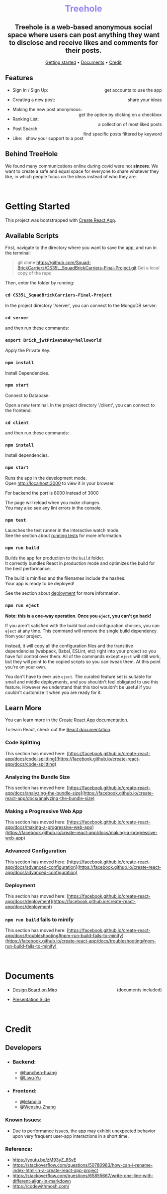 <div align="center">

<h1 style="color: #9783f0">Treehole<h2>
<!-- add a logo? -->

## Treehole is a web-based **anonymous** social space where users can post anything they want to disclose and receive likes and comments for their posts.

[Getting started](#getting-started) •
[Documents](#documents) •
[Credit](#credit) 

</div>

<!-- Core features -->
## Features
- <p style="text-align:left;">
    Sign In / Sign Up:
    <span style="float:right;">
        get accounts to use the app
    </span>
</p>

- <p style="text-align:left;">
    Creating a new post:
    <span style="float:right;">
        share your ideas
    </span>
</p>

- <p style="text-align:left;">
    Making the new post anonymous:
    <span style="float:right;">
        get the option by clicking on a checkbox
    </span>
</p>

- <p style="text-align:left;">
    Ranking List:
    <span style="float:right;">
        a collection of most liked posts
    </span>
</p>

- <p style="text-align:left;">
    Post Search: 
    <span style="float:right;">
        find specific posts filtered by keyword
    </span>
</p>

- <p style="text-align:left;">
    Like: 
    <span style="float:right;">
        show your support to a post
    </span>
</p>

## Behind TreeHole
<p align="left">

We found many communications online during covid were not **sincere**. We want to create a safe and equal space for everyone to share whatever they like, in which people focus on the ideas instead of who they are.
</p></br>

# Getting Started

This project was bootstrapped with [Create React App](https://github.com/facebook/create-react-app).

## Available Scripts
First, navigate to the directory where you want to save the app, and run in the terminal:
> git clone https://github.com/Squad-BrickCarriers/CS35L_SquadBrickCarriers-Final-Project.git
Get a local copy of the repo

Then, enter the folder by running:
### `cd CS35L_SquadBrickCarriers-Final-Project`

In the project directory '/server', you can connect to the MongoDB server:

### `cd server`
and then run these commands:
    
 ### `export Brick_jwtPrivateKey=helloworld`
Apply the Private Key.
  
 ### `npm install`
Install Dependencies.
    
 ### `npm start`
 Connect to Database.

Open a new terminal. In the project directory '/client', you can connect to the frontend:
### `cd client`
and then run these commands:

### `npm install` 
Install dependencies.

### `npm start` 

Runs the app in the development mode.\
Open [http://localhost:3000](http://localhost:3000) to view it in your browser.

For backend the port is 8000 instead of 3000

The page will reload when you make changes.\
You may also see any lint errors in the console.

### `npm test`

Launches the test runner in the interactive watch mode.\
See the section about [running tests](https://facebook.github.io/create-react-app/docs/running-tests) for more information.

### `npm run build`

Builds the app for production to the `build` folder.\
It correctly bundles React in production mode and optimizes the build for the best performance.

The build is minified and the filenames include the hashes.\
Your app is ready to be deployed!

See the section about [deployment](https://facebook.github.io/create-react-app/docs/deployment) for more information.

### `npm run eject`

**Note: this is a one-way operation. Once you `eject`, you can't go back!**

If you aren't satisfied with the build tool and configuration choices, you can `eject` at any time. This command will remove the single build dependency from your project.

Instead, it will copy all the configuration files and the transitive dependencies (webpack, Babel, ESLint, etc) right into your project so you have full control over them. All of the commands except `eject` will still work, but they will point to the copied scripts so you can tweak them. At this point you're on your own.

You don't have to ever use `eject`. The curated feature set is suitable for small and middle deployments, and you shouldn't feel obligated to use this feature. However we understand that this tool wouldn't be useful if you couldn't customize it when you are ready for it.

## Learn More

You can learn more in the [Create React App documentation](https://facebook.github.io/create-react-app/docs/getting-started).

To learn React, check out the [React documentation](https://reactjs.org/).

### Code Splitting

This section has moved here: [https://facebook.github.io/create-react-app/docs/code-splitting](https://facebook.github.io/create-react-app/docs/code-splitting)

### Analyzing the Bundle Size

This section has moved here: [https://facebook.github.io/create-react-app/docs/analyzing-the-bundle-size](https://facebook.github.io/create-react-app/docs/analyzing-the-bundle-size)

### Making a Progressive Web App

This section has moved here: [https://facebook.github.io/create-react-app/docs/making-a-progressive-web-app](https://facebook.github.io/create-react-app/docs/making-a-progressive-web-app)

### Advanced Configuration

This section has moved here: [https://facebook.github.io/create-react-app/docs/advanced-configuration](https://facebook.github.io/create-react-app/docs/advanced-configuration)

### Deployment

This section has moved here: [https://facebook.github.io/create-react-app/docs/deployment](https://facebook.github.io/create-react-app/docs/deployment)

### `npm run build` fails to minify

This section has moved here: [https://facebook.github.io/create-react-app/docs/troubleshooting#npm-run-build-fails-to-minify](https://facebook.github.io/create-react-app/docs/troubleshooting#npm-run-build-fails-to-minify)

</br>

# Documents

- <p style="text-align:left;">
    
    [Design Board on Miro](https://miro.com/app/board/uXjVOP-hrbQ=/?invite_link_id=498338953626)
    <span style="float:right">
        (documents included)
    </span>

- [Presentation Slide](https://docs.google.com/presentation/d/1vys0ncGv7w9CQ82dOWoibrLCnpKkCWSWFj8tCSvryEw/edit?usp=sharing)
</p></br>

# Credit

## Developers
- ### Backend:
    - [@hanchen-huang](https://github.com/hanchen-huang)
    - [@Liwu-Yu](https://github.com/Liwu-Yu)
- ### Frontend:
    - [@lelandjin](https://github.com/LelandJin)
    - [@Wenshu-Zhang](https://github.com/Wenshu-Zhang)

### Known Issues:
- Due to performance issues, the app may exhibit unexpected behavior upon very frequent user-app interactions in a short time.

### Reference:
- https://youtu.be/zM93yZ_8SvE
- https://stackoverflow.com/questions/50780983/how-can-i-rename-index-html-in-a-create-react-app-project
- https://stackoverflow.com/questions/65855667/write-one-line-with-different-align-in-markdown
- https://codewithmosh.com/
